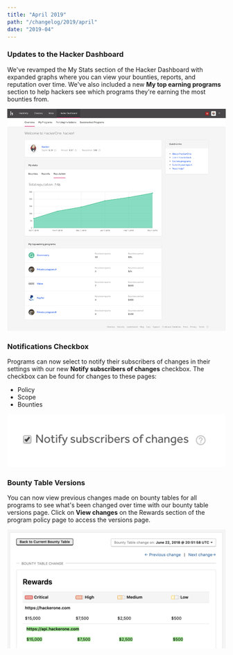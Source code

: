 ```yaml
---
title: "April 2019"
path: "/changelog/2019/april"
date: "2019-04"
---
```


### Updates to the Hacker Dashboard
We've revamped the My Stats section of the Hacker Dashboard with expanded graphs where you can view your bounties, reports, and reputation over time. We've also included a new <b>My top earning programs</b> section to help hackers see which programs they're earning the most bounties from.

![hacker stats](./images/apr_2019_my_stats.png)

### Notifications Checkbox
Programs can now select to notify their subscribers of changes in their settings with our new **Notify subscribers of changes** checkbox. The checkbox can be found for changes to these pages:
* Policy
* Scope
* Bounties

![subscriber notification checkbox](./images/apr_2019_changes_checkbox.png)

### Bounty Table Versions
You can now view previous changes made on bounty tables for all programs to see what's been changed over time with our bounty table versions page. Click on **View changes** on the Rewards section of the program policy page to access the versions page. 

![bounty table versions](./images/apr_2019_bounty_table_versions.png)
